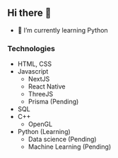 ## Hi there 👋

- 🌱 I’m currently learning Python

### Technologies

- HTML, CSS
- Javascript
  - NextJS
  - React Native
  - ThreeJS
  - Prisma (Pending)
- SQL
- C++
  - OpenGL
- Python (Learning)
  - Data science (Pending)
  - Machine Learning (Pending)
